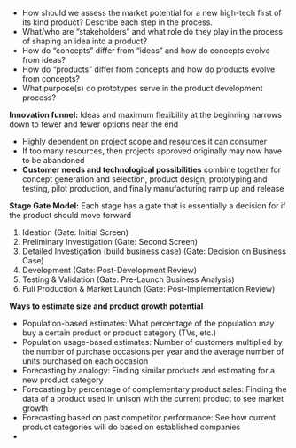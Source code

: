 - How should we assess the market potential for a new high-tech first of its kind product? Describe each step in the process.
- What/who are “stakeholders” and what role do they play in the process of shaping an idea into a product?
- How do “concepts” differ from “ideas” and how do concepts evolve from ideas?
- How do “products” differ from concepts and how do products evolve from concepts?
- What purpose(s) do prototypes serve in the product development process?

**Innovation funnel:** Ideas and maximum flexibility at the beginning narrows down to fewer and fewer options near the end
- Highly dependent on project scope and resources it can consumer
- If too many resources, then projects approved originally may now have to be abandoned
- **Customer needs and technological possibilities** combine together for concept generation and selection, product design, prototyping and testing, pilot production, and finally manufacturing ramp up and release

**Stage Gate Model:** Each stage has a gate that is essentially a decision for if the product should move forward
1. Ideation (Gate: Initial Screen)
2. Preliminary Investigation (Gate: Second Screen)
3. Detailed Investigation (build business case) (Gate: Decision on Business Case)
4. Development (Gate: Post-Development Review)
5. Testing & Validation (Gate: Pre-Launch Business Analysis)
6. Full Production & Market Launch (Gate: Post-Implementation Review)

**Ways to estimate size and product growth potential**
- Population-based estimates: What percentage of the population may buy a certain product or product category (TVs, etc.)
- Population usage-based estimates: Number of customers multiplied by the number of purchase occasions per year and the average number of units purchased on each occasion
- Forecasting by analogy: Finding similar products and estimating for a new product category
- Forecasting by percentage of complementary product sales: Finding the data of a product used in unison with the current product to see market growth
- Forecasting based on past competitor performance: See how current product categories will do based on established companies
- 